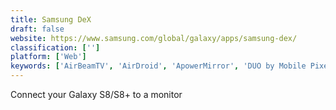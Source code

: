 ```yaml
---
title: Samsung DeX
draft: false 
website: https://www.samsung.com/global/galaxy/apps/samsung-dex/
classification: ['']
platform: ['Web']
keywords: ['AirBeamTV', 'AirDroid', 'ApowerMirror', 'DUO by Mobile Pixels', 'Droid Explorer', 'Duet Display', 'Duet Pro', 'Le Slide', 'Mobizen', 'Mountie+', 'MyPhoneExplorer', 'Pushbullet', 'Samsung SideSync', 'ScreenFocus', 'TeamViewer QuickSupport', 'Vinpok Split', 'Vysor', 'iDisplay', 'scrcpy', 'spacedesk']
---
```

Connect your Galaxy S8/S8+ to a monitor